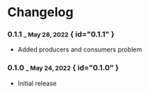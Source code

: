 # Changelog


### 0.1.1 <small>_ May 28, 2022</small> { id="0.1.1" }
- Added producers and consumers problem

### 0.1.0 <small>_ May 24, 2022</small> { id="0.1.0" }
- Initial release